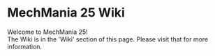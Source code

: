 # MechMania 25 Wiki

Welcome to MechMania 25!  
The Wiki is in the 'Wiki' section of this page. Please visit that for more information.
